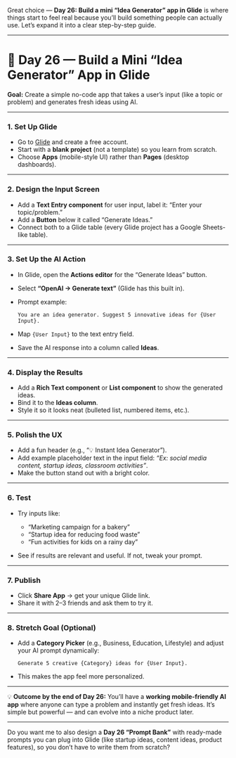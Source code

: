 Great choice — **Day 26: Build a mini “Idea Generator” app in Glide** is where things start to feel real because you’ll build something people can actually use. Let’s expand it into a clear step-by-step guide.

---

# 🌱 Day 26 — Build a Mini “Idea Generator” App in Glide

**Goal:** Create a simple no-code app that takes a user’s input (like a topic or problem) and generates fresh ideas using AI.

---

### 1. **Set Up Glide**

* Go to [Glide](https://glideapps.com/) and create a free account.
* Start with a **blank project** (not a template) so you learn from scratch.
* Choose **Apps** (mobile-style UI) rather than **Pages** (desktop dashboards).

---

### 2. **Design the Input Screen**

* Add a **Text Entry component** for user input, label it: “Enter your topic/problem.”
* Add a **Button** below it called “Generate Ideas.”
* Connect both to a Glide table (every Glide project has a Google Sheets-like table).

---

### 3. **Set Up the AI Action**

* In Glide, open the **Actions editor** for the “Generate Ideas” button.
* Select **“OpenAI → Generate text”** (Glide has this built in).
* Prompt example:

  ```
  You are an idea generator. Suggest 5 innovative ideas for {User Input}.
  ```
* Map `{User Input}` to the text entry field.
* Save the AI response into a column called **Ideas**.

---

### 4. **Display the Results**

* Add a **Rich Text component** or **List component** to show the generated ideas.
* Bind it to the **Ideas column**.
* Style it so it looks neat (bulleted list, numbered items, etc.).

---

### 5. **Polish the UX**

* Add a fun header (e.g., “💡 Instant Idea Generator”).
* Add example placeholder text in the input field: *“Ex: social media content, startup ideas, classroom activities”*.
* Make the button stand out with a bright color.

---

### 6. **Test**

* Try inputs like:

  * “Marketing campaign for a bakery”
  * “Startup idea for reducing food waste”
  * “Fun activities for kids on a rainy day”
* See if results are relevant and useful. If not, tweak your prompt.

---

### 7. **Publish**

* Click **Share App** → get your unique Glide link.
* Share it with 2–3 friends and ask them to try it.

---

### 8. **Stretch Goal (Optional)**

* Add a **Category Picker** (e.g., Business, Education, Lifestyle) and adjust your AI prompt dynamically:

  ```
  Generate 5 creative {Category} ideas for {User Input}.
  ```
* This makes the app feel more personalized.

---

💡 **Outcome by the end of Day 26:** You’ll have a **working mobile-friendly AI app** where anyone can type a problem and instantly get fresh ideas. It’s simple but powerful — and can evolve into a niche product later.

---

Do you want me to also design a **Day 26 “Prompt Bank”** with ready-made prompts you can plug into Glide (like startup ideas, content ideas, product features), so you don’t have to write them from scratch?
